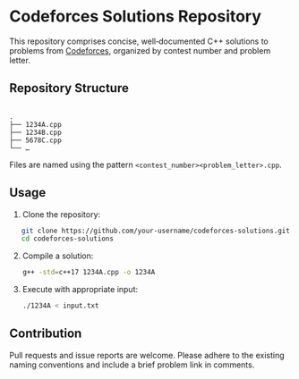 # Codeforces Solutions Repository

This repository comprises concise, well‐documented C++ solutions to problems from [Codeforces](https://codeforces.com/), organized by contest number and problem letter.

## Repository Structure

```

.
├── 1234A.cpp
├── 1234B.cpp
├── 5678C.cpp
└── …

````

Files are named using the pattern `<contest_number><problem_letter>.cpp`.

## Usage

1. Clone the repository:  
```bash
   git clone https://github.com/your‑username/codeforces‑solutions.git
   cd codeforces‑solutions
````

2. Compile a solution:

   ```bash
   g++ -std=c++17 1234A.cpp -o 1234A
   ```
3. Execute with appropriate input:

   ```bash
   ./1234A < input.txt
   ```

## Contribution

Pull requests and issue reports are welcome. Please adhere to the existing naming conventions and include a brief problem link in comments.

